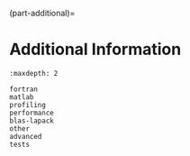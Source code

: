 (part-additional)=

# Additional Information

```{toctree}
:maxdepth: 2

fortran
matlab
profiling
performance
blas-lapack
other
advanced
tests
```
